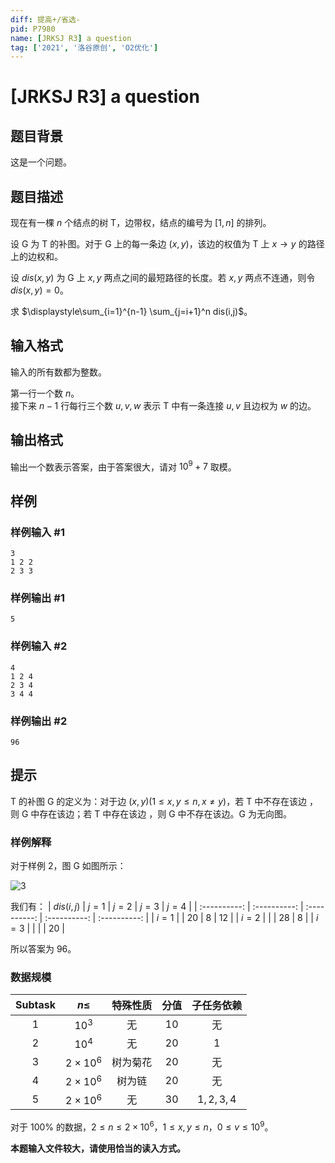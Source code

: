 ```yaml
---
diff: 提高+/省选-
pid: P7980
name: [JRKSJ R3] a question
tag: ['2021', '洛谷原创', 'O2优化']
---
```

# [JRKSJ R3] a question
## 题目背景

这是一个问题。
## 题目描述

现在有一棵 $n$ 个结点的树 $\text{T}$，边带权，结点的编号为 $[1,n]$ 的排列。

设 $\text{G}$ 为 $\text{T}$ 的补图。对于 $\text{G}$ 上的每一条边 $(x,y)$，该边的权值为 $\text{T}$ 上 $x\rightarrow y$ 的路径上的边权和。

设 $dis(x,y)$ 为 $\text{G}$ 上 $x,y$ 两点之间的最短路径的长度。若 $x,y$ 两点不连通，则令 $dis(x,y)=0$。

求 $\displaystyle\sum_{i=1}^{n-1} \sum_{j=i+1}^n dis(i,j)$。
## 输入格式

输入的所有数都为整数。

第一行一个数 $n$。\
接下来 $n-1$ 行每行三个数 $u,v,w$ 表示 $\text{T}$ 中有一条连接 $u,v$ 且边权为 $w$ 的边。
## 输出格式

输出一个数表示答案，由于答案很大，请对 $10^9+7$ 取模。
## 样例

### 样例输入 #1
```
3
1 2 2
2 3 3
```
### 样例输出 #1
```
5
```
### 样例输入 #2
```
4
1 2 4
2 3 4
3 4 4
```
### 样例输出 #2
```
96
```
## 提示

$\text{T}$ 的补图 $\text{G}$ 的定义为：对于边 $(x,y)(1\le x,y\le n,x\ne y)$，若 $\text{T}$ 中不存在该边 ，则 $\text{G}$ 中存在该边；若 $\text{T}$ 中存在该边 ，则 $\text{G}$ 中不存在该边。$\text{G}$ 为无向图。

### 样例解释
对于样例 $2$，图 $\text{G}$ 如图所示：

![3](https://cdn.luogu.com.cn/upload/image_hosting/wjblfgx5.png?x-oss-process=image)

我们有：
| $dis(i,j)$ | $j=1$ | $j=2$ | $j=3$ | $j=4$ |
| :----------: | :----------: | :----------: | :----------: | :----------: |
| $i=1$ |  | $20$ | $8$ | $12$ |
| $i=2$ |  |  | $28$ | $8$ |
| $i=3$ |  |  |  | $20$ |

所以答案为 $96$。
### 数据规模

| $\text{Subtask}$ | $n\le$ | 特殊性质 | 分值 | 子任务依赖 |
| :----------: | :----------: | :----------: | :----------: | :----------: |
| $1$ | $10^3$ | 无 | $10$ | 无 |
| $2$ | $10^4$ | 无 | $20$ | $1$ |
| $3$ | $2\times 10^6$ | 树为菊花 | $20$ | 无 |
| $4$ | $2\times 10^6$ | 树为链 | $20$ | 无 |
| $5$ | $2\times 10^6$ | 无 | $30$ | $1,2,3,4$ |

对于 $100\%$ 的数据，$2\le n \le 2\times 10^6$，$1\le x,y\le n$，$0\le v\le 10^9$。

**本题输入文件较大，请使用恰当的读入方式。**
